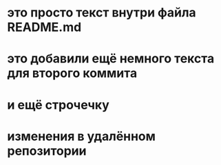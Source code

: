 # это просто текст внутри файла README.md
# это добавили ещё немного текста для второго коммита
# и ещё строчечку
# изменения в удалённом репозитории
